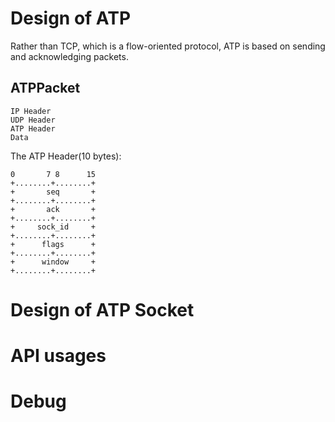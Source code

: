 # Design of ATP
Rather than TCP, which is a flow-oriented protocol, ATP is based on sending and acknowledging packets.

## ATPPacket

    IP Header
    UDP Header
    ATP Header
    Data

The ATP Header(10 bytes):
    
    0       7 8      15
    +........+........+
    +       seq       +
    +........+........+
    +       ack       +
    +........+........+
    +     sock_id     +
    +........+........+
    +      flags      +
    +........+........+
    +      window     +
    +........+........+

# Design of ATP Socket


# API usages

# Debug


